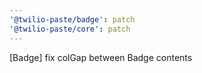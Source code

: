 ```yaml
---
'@twilio-paste/badge': patch
'@twilio-paste/core': patch
---
```


[Badge] fix colGap between Badge contents
